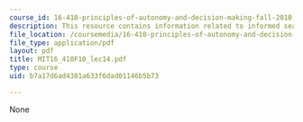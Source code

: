 ```yaml
---
course_id: 16-410-principles-of-autonomy-and-decision-making-fall-2010
description: This resource contains information related to informed search.
file_location: /coursemedia/16-410-principles-of-autonomy-and-decision-making-fall-2010/b7a17d6ad4381a633f6dad01146b5b73_MIT16_410F10_lec14.pdf
file_type: application/pdf
layout: pdf
title: MIT16_410F10_lec14.pdf
type: course
uid: b7a17d6ad4381a633f6dad01146b5b73

---
```

None
